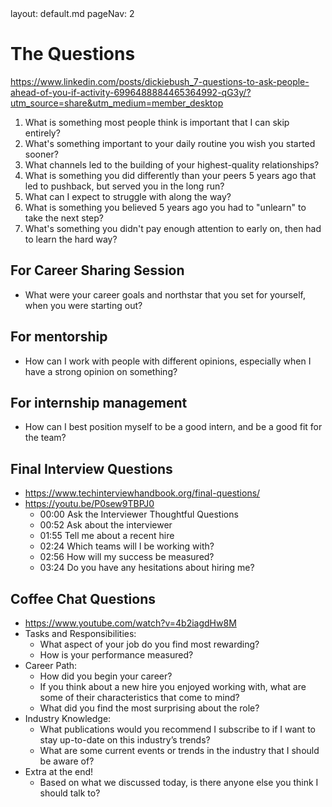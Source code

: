 <frontmatter>
  layout: default.md
  pageNav: 2
</frontmatter>

# The Questions

https://www.linkedin.com/posts/dickiebush_7-questions-to-ask-people-ahead-of-you-if-activity-6996488884465364992-qG3y/?utm_source=share&utm_medium=member_desktop
1. What is something most people think is important that I can skip entirely?
2. What's something important to your daily routine you wish you started sooner?
3. What channels led to the building of your highest-quality relationships?
4. What is something you did differently than your peers 5 years ago that led to pushback, but served you in the long run?
5. What can I expect to struggle with along the way?
6. What is something you believed 5 years ago you had to "unlearn" to take the next step?
7. What's something you didn't pay enough attention to early on, then had to learn the hard way?


## For Career Sharing Session
- What were your career goals and northstar that you set for yourself, when you were starting out?

## For mentorship
- How can I work with people with different opinions, especially when I have a strong opinion on something?

## For internship management
- How can I best position myself to be a good intern, and be a good fit for the team?

## Final Interview Questions
- https://www.techinterviewhandbook.org/final-questions/
- https://youtu.be/P0sew9TBPJ0
  - 00:00 Ask the Interviewer Thoughtful Questions
  - 00:52 Ask about the interviewer
  - 01:55 Tell me about a recent hire
  - 02:24 Which teams will I be working with?
  - 02:56 How will my success be measured?
  - 03:24 Do you have any hesitations about hiring me?

## Coffee Chat Questions
- https://www.youtube.com/watch?v=4b2iagdHw8M
- Tasks and Responsibilities:
  - What aspect of your job do you find most rewarding?
  - How is your performance measured?
- Career Path:
  - How did you begin your career?
  - If you think about a new hire you enjoyed working with, what are some of their characteristics that come to mind?
  - What did you find the most surprising about the role?
- Industry Knowledge:
  - What publications would you recommend I subscribe to if I want to stay up-to-date on this industry’s trends?
  - What are some current events or trends in the industry that I should be aware of?
- Extra at the end!
  - Based on what we discussed today, is there anyone else you think I should talk to?
